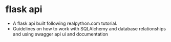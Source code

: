# flask api

- A flask api built following realpython.com tutorial.
- Guidelines on how to work with SQLAlchemy and database relationships and using swagger api ui and documentation